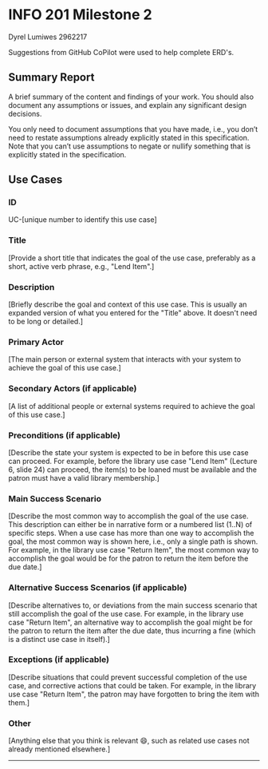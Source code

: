 # INFO 201 Milestone 2

Dyrel Lumiwes 2962217

Suggestions from GitHub CoPilot were used to help complete ERD's.

## Summary Report
A brief summary of the content and findings of your work. You should also document any assumptions or issues, and explain any significant design decisions.

You only need to document assumptions that you have made, i.e., you don’t need to restate assumptions already explicitly stated in this specification. Note that you can’t use assumptions to negate or nullify something that is explicitly stated in the specification.




## Use Cases

### ID

UC-[unique number to identify this use case]

### Title

[Provide a short title that indicates the goal of the use case, preferably as a short, active verb phrase, e.g., "Lend Item".]

### Description

[Briefly describe the goal and context of this use case. This is usually an expanded version of what you entered for the "Title" above. It doesn't need to be long or detailed.]

### Primary Actor

[The main person or external system that interacts with your system to achieve the goal of this use case.]

### Secondary Actors (if applicable)

[A list of additional people or external systems required to achieve the goal of this use case.]

### Preconditions (if applicable)

[Describe the state your system is expected to be in before this use case can proceed. For example, before the library use case "Lend Item" (Lecture 6, slide 24) can proceed, the item(s) to be loaned must be available and the patron must have a valid library membership.]

### Main Success Scenario

[Describe the most common way to accomplish the goal of the use case. This description can either be in narrative form or a numbered list (1..N) of specific steps. When a use case has more than one way to accomplish the goal, the most common way is shown here, i.e., only a single path is shown. For example, in the library use case "Return Item", the most common way to accomplish the goal would be for the patron to return the item before the due date.]

### Alternative Success Scenarios (if applicable)

[Describe alternatives to, or deviations from the main success scenario that still accomplish the goal of the use case. For example, in the library use case "Return Item", an alternative way to accomplish the goal might be for the patron to return the item after the due date, thus incurring a fine (which is a distinct use case in itself).]

### Exceptions (if applicable)

[Describe situations that could prevent successful completion of the use case, and corrective actions that could be taken. For example, in the library use case "Return Item", the patron may have forgotten to bring the item with them.]

### Other

[Anything else that you think is relevant 😄, such as related use cases not already mentioned elsewhere.]

---




